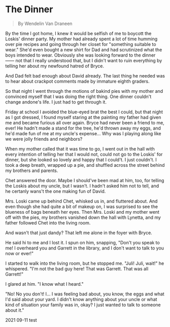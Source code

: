 # The Dinner

> By Wendelin Van Draneen

By the time I got home, I knew it would be selfish of me to boycott the Loskis' dinner party. My mother had already spent a lot of time humming over pie recipes and going through her closet for "something suitable to wear." She'd even bought a new shirt for Dad and had scrutinized what the boys intended to wear. Obviously she was looking forward to the dinner —— not that I really understood that, but I didn't want to ruin everything by telling her about my newfound hatred of Bryce.

And Dad felt bad enough about David already. The last thing he needed was to hear about crackpot comments made by immature eighth graders.

So that night I went through the motions of bakind pies with my mother and convinced myself that I was doing the right thing. One dinner couldn't change andone's life. I just had to get through it.

Friday at school I avoided the blue-eyed brat the best I could, but that night as I got dressed, I found myself staring at the painting my father had given me and became furious all over again. Bryce had never been a friend to me, ever! He hadn't made a stand for the tree, he'd thrown away my eggs, and he'd made fun of me at my uncle's expense... Why was I playing along like we were jolly friends and neighbors?

When my mother called that it was time to go, I went out in the hall with every intention of telling her that I would not, could not go to the Loskis' for dinner, but she looked so lovely and happy that I could't. I just couldn't. I took a deep breath, wrapped up a pie, and shuffled across the street behind my brothers and parents.

Chet answered the door. Maybe I should've been mad at him, too, for telling the Loskis about my uncle, but I wasn't. I hadn't asked him not to tell, and he certanly wans't the one making fun of David.

Mrs. Loski came up behind Chet, whisked us in, and fluttered about. And even though she had quite a bit of makeup on, I was surprised to see the blueness of bags beneath her eyes. Then Mrs. Loski and my mother went off with the pies, my brothers vanished down the hall with Lynetta, and my father followed Chet into the living room.

And wasn't that just dandy? That left me alone in the foyer with Bryce.

He said hi to me and I lost it. I spun on him, snapping, "Don't you speak to me! I overheard you and Garrett in the library, and I don't want to talk to you now or ever!"

I started to walk into the living room, but he stopped me. "Juli! Juli, wait!" he whispered. "I'm not the bad guy here! That was Garrett. That was all Garrett!"

I glared at him. "I know what I heard."

"No! No you don't! I... I was feeling bad about, you know, the eggs and what I'd said about your yard. I didn't know anything about your uncle or what kind of situation your family was in, okay? I just wanted to talk to someone about it."

2021 09-11 test